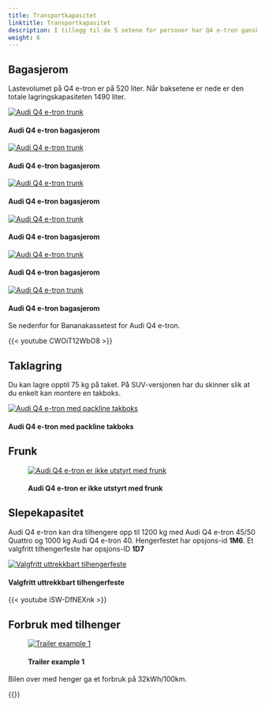 ```yaml
---
title: Transportkapasitet
linktitle: Transportkapasitet
description: I tillegg til de 5 setene for personer har Q4 e-tron ganske stort bagasjerom i tillegg til takoppbevaring og tilhengermuligheter.
weight: 6
---
```

<!-- markdownlint-disable MD033 -->

## Bagasjerom

Lastevolumet på Q4 e-tron er på 520 liter. Når baksetene er nede er den totale lagringskapasiteten 1490 liter.

<figur>
    <a href="https://media.electrichasgoneaudi.net/multimedia/models/q4-e-tron/transportation/trunk_1.jpg">
        <img src="https://media.electrichasgoneaudi.net/multimedia/models/q4-e-tron/transportation/trunk_1s.jpg" alt="Audi Q4 e-tron trunk" title="Audi Q4 e-tron trunk">
    </a>
    <figcaption><h4>Audi Q4 e-tron bagasjerom</h4></figcaption>
</figur>

<figur>
    <a href="https://media.electrichasgoneaudi.net/multimedia/models/q4-e-tron/transportation/trunk_2.jpg">
        <img src="https://media.electrichasgoneaudi.net/multimedia/models/q4-e-tron/transportation/trunk_2s.jpg" alt="Audi Q4 e-tron trunk" title="Audi Q4 e-tron trunk">
    </a>
    <figcaption><h4>Audi Q4 e-tron bagasjerom</h4></figcaption>
</figur>

<figur>
    <a href="https://media.electrichasgoneaudi.net/multimedia/models/q4-e-tron/transportation/trunk_3.jpg">
        <img src="https://media.electrichasgoneaudi.net/multimedia/models/q4-e-tron/transportation/trunk_3s.jpg" alt="Audi Q4 e-tron trunk" title="Audi Q4 e-tron trunk">
    </a>
    <figcaption><h4>Audi Q4 e-tron bagasjerom</h4></figcaption>
</figur>

<figur>
    <a href="https://media.electrichasgoneaudi.net/multimedia/models/q4-e-tron/transportation/trunk_4.jpg">
        <img src="https://media.electrichasgoneaudi.net/multimedia/models/q4-e-tron/transportation/trunk_4s.jpg" alt="Audi Q4 e-tron trunk" title="Audi Q4 e-tron trunk">
    </a>
    <figcaption><h4>Audi Q4 e-tron bagasjerom</h4></figcaption>
</figur>

<figur>
    <a href="https://media.electrichasgoneaudi.net/multimedia/models/q4-e-tron/transportation/trunk_5.jpg">
        <img src="https://media.electrichasgoneaudi.net/multimedia/models/q4-e-tron/transportation/trunk_5s.jpg" alt="Audi Q4 e-tron trunk" title="Audi Q4 e-tron trunk">
    </a>
    <figcaption><h4>Audi Q4 e-tron bagasjerom</h4></figcaption>
</figur>

<figur>
    <a href="https://media.electrichasgoneaudi.net/multimedia/models/q4-e-tron/transportation/trunk_6.jpg">
        <img src="https://media.electrichasgoneaudi.net/multimedia/models/q4-e-tron/transportation/trunk_6s.jpg" alt="Audi Q4 e-tron trunk" title="Audi Q4 e-tron trunk">
    </a>
    <figcaption><h4>Audi Q4 e-tron bagasjerom</h4></figcaption>
</figur>

Se nedenfor for Bananakassetest for Audi Q4 e-tron.

{{< youtube CWOiT12WbO8 >}}

## Taklagring

Du kan lagre opptil 75 kg på taket. På SUV-versjonen har du skinner slik at du enkelt kan montere en takboks.

<figur>
    <a href="https://media.electrichasgoneaudi.net/multimedia/models/q4-e-tron/transportation/roofbox.jpg">
        <img src="https://media.electrichasgoneaudi.net/multimedia/models/q4-e-tron/transportation/roofboxs.jpg" alt="Audi Q4 e-tron med packline takboks" title="Audi Q4 e-tron med packline takboks">
    </a>
    <figcaption><h4>Audi Q4 e-tron med packline takboks</h4></figcaption>
</figur>

## Frunk

<figure>
    <a href="https://media.electrichasgoneaudi.net/multimedia/models/q4-e-tron/transportation/nofrunk.jpg">
        <img src="https://media.electrichasgoneaudi.net/multimedia/models/q4-e-tron/transportation/nofrunks.jpg" alt="Audi Q4 e-tron er ikke utstyrt med frunk" title="Audi Q4 e-tron er ikke utstyrt med frunk">
    </a>
    <figcaption><h4>Audi Q4 e-tron er ikke utstyrt med frunk</h4></figcaption>
</figure>

## Slepekapasitet

Audi Q4 e-tron kan dra tilhengere opp til 1200 kg med Audi Q4 e-tron 45/50 Quattro og 1000 kg Audi Q4 e-tron 40.
Hengerfestet har opsjons-id **1M6**. Et valgfritt tilhengerfeste har opsjons-ID **1D7**

<figur>
    <a href="https://media.electrichasgoneaudi.net/multimedia/models/q4-e-tron/transportation/towhitch.jpg">
        <img src="https://media.electrichasgoneaudi.net/multimedia/models/q4-e-tron/transportation/towhitchs.jpg" alt="Valgfritt uttrekkbart tilhengerfeste" title="Valgfritt uttrekkbart tilhengerfeste">
    </a>
    <figcaption><h4>Valgfritt uttrekkbart tilhengerfeste</h4></figcaption>
</figur>
</figure>

{{< youtube iSW-DfNEXnk >}}


## Forbruk med tilhenger

<figure>
    <a href="https://media.electrichasgoneaudi.net/multimedia/models/q4-e-tron/transportation/trailerexample1.jpg">
        <img src="https://media.electrichasgoneaudi.net/multimedia/models/q4-e-tron/transportation/trailerexample1s.jpg" alt="Trailer example 1" title="Trailer example 1">
    </a>
    <figcaption><h4>Trailer example 1</h4></figcaption>
</figure>

Bilen over med henger ga et forbruk på 32kWh/100km. 


{{<children description="true" />}}

